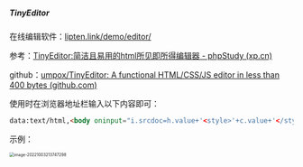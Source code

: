 ##### TinyEditor

在线编辑软件：[lipten.link/demo/editor/](http://lipten.link/demo/editor/)

参考：[TinyEditor:简洁且易用的html所见即所得编辑器 - phpStudy (xp.cn)](https://www.xp.cn/b.php/3451.html)

github：[umpox/TinyEditor: A functional HTML/CSS/JS editor in less than 400 bytes (github.com)](https://github.com/umpox/TinyEditor)

使用时在浏览器地址栏输入以下内容即可：

```html
data:text/html,<body oninput="i.srcdoc=h.value+'<style>'+c.value+'</style><script>'+j.value+'</script>'"><style>textarea,iframe{width:100%;height:50%}body{margin:0}textarea{width:33.33%;font-size:18}</style><textarea placeholder=HTML id=h></textarea><textarea placeholder=CSS id=c></textarea><textarea placeholder=JS id=j></textarea><iframe id=i>
```

示例：

<img src="C:\Users\DaiZikun\AppData\Roaming\Typora\typora-user-images\image-20221003213747298.png" alt="image-20221003213747298" style="zoom:50%;" />

